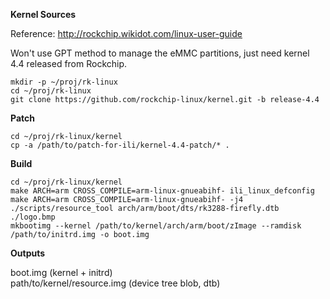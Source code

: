 **Kernel Sources**  
  
  Reference: <http://rockchip.wikidot.com/linux-user-guide>  
  
  Won't use GPT method to manage the eMMC partitions, just need kernel 4.4 released from Rockchip.
  
  `mkdir -p ~/proj/rk-linux`  
  `cd ~/proj/rk-linux`  
  `git clone https://github.com/rockchip-linux/kernel.git -b release-4.4`  
  
**Patch**  
  
  `cd ~/proj/rk-linux/kernel`  
  `cp -a /path/to/patch-for-ili/kernel-4.4-patch/* .`  
  
**Build**  
  
  `cd ~/proj/rk-linux/kernel`  
  `make ARCH=arm CROSS_COMPILE=arm-linux-gnueabihf- ili_linux_defconfig`  
  `make ARCH=arm CROSS_COMPILE=arm-linux-gnueabihf- -j4`  
  `./scripts/resource_tool arch/arm/boot/dts/rk3288-firefly.dtb ./logo.bmp`  
  `mkbootimg --kernel /path/to/kernel/arch/arm/boot/zImage --ramdisk /path/to/initrd.img -o boot.img`  
  
**Outputs**  
  
  boot.img  (kernel + initrd)  
  path/to/kernel/resource.img  (device tree blob, dtb)  
  
